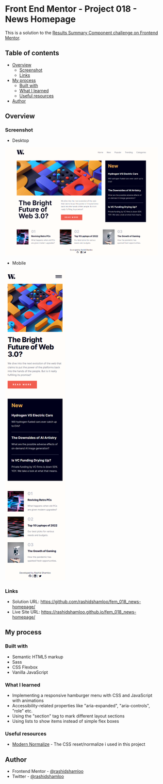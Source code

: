 # Front End Mentor - Project 018 - News Homepage

This is a solution to the [Results Summary Component challenge on Frontend Mentor](https://www.frontendmentor.io/challenges/results-summary-component-CE_K6s0maV).

## Table of contents

- [Overview](#overview)
  - [Screenshot](#screenshot)
  - [Links](#links)
- [My process](#my-process)
  - [Built with](#built-with)
  - [What I learned](#what-i-learned)
  - [Useful resources](#useful-resources)
- [Author](#author)

## Overview

### Screenshot

- Desktop

![](./screenshot-desktop.png)

- Mobile

![](./screenshot-mobile.png)

### Links

- Solution URL: https://github.com/rashidshamloo/fem_018_news-homepage/
- Live Site URL: https://rashidshamloo.github.io/fem_018_news-homepage/

## My process

### Built with

- Semantic HTML5 markup
- Sass
- CSS Flexbox
- Vanilla JavaScript

### What I learned

- Implementing a responsive hamburger menu with CSS and JavaScript with animations
- Accessibility-related properties like "aria-expanded", "aria-controls", "role" etc.
- Using the "section" tag to mark different layout sections
- Using lists to show items instead of simple flex boxes

### Useful resources

- [Modern Normalize](https://github.com/sindresorhus/modern-normalize) - The CSS reset/normalize i used in this project

## Author

- Frontend Mentor - [@rashidshamloo](https://www.frontendmentor.io/profile/rashidshamloo)
- Twitter - [@rashidshamloo](https://www.twitter.com/rashidshamloo)
